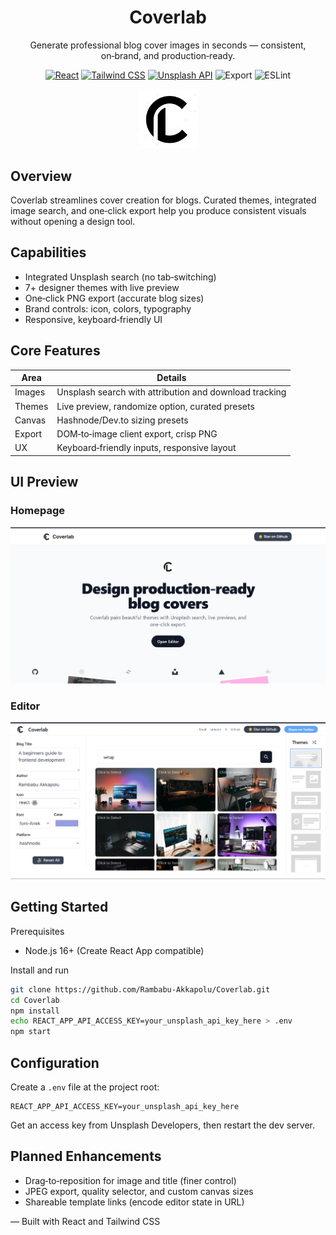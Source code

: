 <div align="center">

# Coverlab

Generate professional blog cover images in seconds — consistent, on‑brand, and production‑ready.

<p>
  <a href="https://react.dev"><img alt="React" src="https://img.shields.io/badge/React-16.13-0ea5e9?logo=react&logoColor=white"></a>
  <a href="https://tailwindcss.com"><img alt="Tailwind CSS" src="https://img.shields.io/badge/Tailwind-3-06B6D4?logo=tailwindcss&logoColor=white"></a>
  <a href="https://unsplash.com/developers"><img alt="Unsplash API" src="https://img.shields.io/badge/Unsplash-API-111827?logo=unsplash&logoColor=white"></a>
  <img alt="Export" src="https://img.shields.io/badge/Export-DOM--to--Image-0f766e">
  <img alt="ESLint" src="https://img.shields.io/badge/ESLint-Clean-6d28d9">
</p>

<img src="./src/assets/icons/logo.png" alt="Coverlab logo" width="96" />

</div>

## Overview

Coverlab streamlines cover creation for blogs. Curated themes, integrated image search, and one‑click export help you produce consistent visuals without opening a design tool.

## Capabilities

- Integrated Unsplash search (no tab‑switching)
- 7+ designer themes with live preview
- One‑click PNG export (accurate blog sizes)
- Brand controls: icon, colors, typography
- Responsive, keyboard‑friendly UI

## Core Features

| Area | Details |
|------|---------|
| Images | Unsplash search with attribution and download tracking |
| Themes | Live preview, randomize option, curated presets |
| Canvas | Hashnode/Dev.to sizing presets |
| Export | DOM‑to‑image client export, crisp PNG |
| UX | Keyboard‑friendly inputs, responsive layout |

## UI Preview

### Homepage

![Homepage](./src/assets/images/homepage.png)

### Editor

![Editor](./src/assets/images/editorpage.png)

## Getting Started

Prerequisites
- Node.js 16+ (Create React App compatible)

Install and run
```bash
git clone https://github.com/Rambabu-Akkapolu/Coverlab.git
cd Coverlab
npm install
echo REACT_APP_API_ACCESS_KEY=your_unsplash_api_key_here > .env
npm start
```

## Configuration

Create a `.env` file at the project root:

```env
REACT_APP_API_ACCESS_KEY=your_unsplash_api_key_here
```

Get an access key from Unsplash Developers, then restart the dev server.

## Planned Enhancements

- Drag‑to‑reposition for image and title (finer control)
- JPEG export, quality selector, and custom canvas sizes
- Shareable template links (encode editor state in URL)

— Built with React and Tailwind CSS